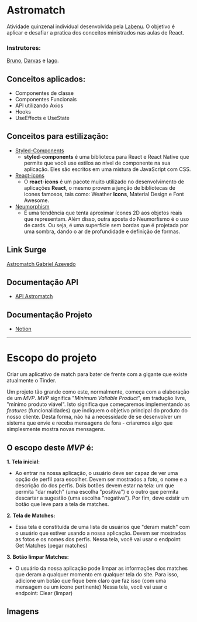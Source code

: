 
# Astromatch
Atividade quinzenal individual desenvolvida pela [Labenu](https://www.labenu.com.br/).
O objetivo é aplicar e desafiar a pratica dos conceitos ministrados nas aulas de React.

### Instrutores:
[Bruno](https://github.com/BrunoMovio), [Darvas](https://github.com/pdarvas/) e [Iago](https://github.com/iago-srm).

## Conceitos aplicados:
-  Componentes de classe
-  Componentes Funcionais
-  API utilizando Axios
-  Hooks
-  UseEffects e UseState 

## Conceitos para estilização:
- [Styled-Components](https://styled-components.com/)
	- **styled**-**components** é uma biblioteca para React e React Native que permite que você use estilos ao nível de componente na sua aplicação. Eles são escritos em uma mistura de JavaScript com CSS.
- [React-icons](https://react-icons.github.io/react-icons)
	- O **react**-**icons** é um pacote muito utilizado no desenvolvimento de aplicações **React**, o mesmo provem a junção de bibliotecas de icones famosos, tais como: Weather **Icons**, Material Design e Font Awesome.
- [Neumorphism](https://neumorphism.io/#e0e0e0)
	- É uma tendência que tenta aproximar ícones 2D aos objetos reais que representam. Além disso, outra aposta do Neumorfismo é o uso de cards. Ou seja, é uma superfície sem bordas que é projetada por uma sombra, dando o ar de profundidade e definição de formas.

## Link Surge

[Astromatch Gabriel Azevedo](astro-match-gabriel.surge.sh)

## Documentação API

- [API Astromatch](https://documenter.getpostman.com/view/7549981/SW12yx56?version=latest)

## Documentação Projeto
- [Notion](https://labenu.notion.site/NW09-Astromatch-02a5b8f310644ff1a594a50147d2ff8f)
---
# Escopo do projeto
Criar um aplicativo de match para bater de frente com a gigante que existe atualmente o Tinder.

Um projeto tão grande como este, normalmente, começa com a elaboração de um _MVP_. _MVP_ significa "_Minimum Valiable Product_", em tradução livre, "mínimo produto viável". Isto significa que começaremos implementando as _features_ (funcionalidades) que indiquem o objetivo principal do produto do nosso cliente. Desta forma, não há a necessidade de se desenvolver um sistema que envie e receba mensagens de fora - criaremos algo que simplesmente mostra novas mensagens.

## O escopo deste _MVP_ é:

**1. **Tela inicial:****
 - Ao entrar na nossa aplicação, o usuário deve ser capaz de ver uma opção de perfil para escolher. Devem ser mostrados a foto, o nome e a descrição do dos perfis. Dois botões devem estar na tela: um que permita "dar match" (uma escolha "positiva") e o outro que permita descartar a sugestão (uma escolha "negativa"). Por fim, deve existir um botão que leve para a tela de matches.

**2. **Tela de Matches:****
- Essa tela é constituída de uma lista de usuários que "deram match" com o usuário que estiver usando a nossa aplicação. Devem ser mostrados as fotos e os nomes dos perfis. Nessa tela, você vai usar o endpoint: Get Matches (pegar matches)

**3. **Botão limpar Matches:****
- O usuário da nossa aplicação pode limpar as informações dos matches que deram a qualquer momento em qualquer tela do site. Para isso, adicione um botão que fique bem claro que faz isso (com uma mensagem ou um ícone pertinente) Nessa tela, você vai usar o endpoint: Clear (limpar)


## Imagens


